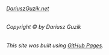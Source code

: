 ###### [DariuszGuzik.net](https://dariuszguzik.net)

###### Copyright &copy; by Dariusz Guzik

###### This site was built using [GitHub Pages](https://pages.github.com/).
